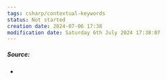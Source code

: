 ```yaml
---
tags: csharp/contextual-keywords
status: Not started
creation date: 2024-07-06 17:38
modification date: Saturday 6th July 2024 17:38:07
---
```

##### Source:
* 